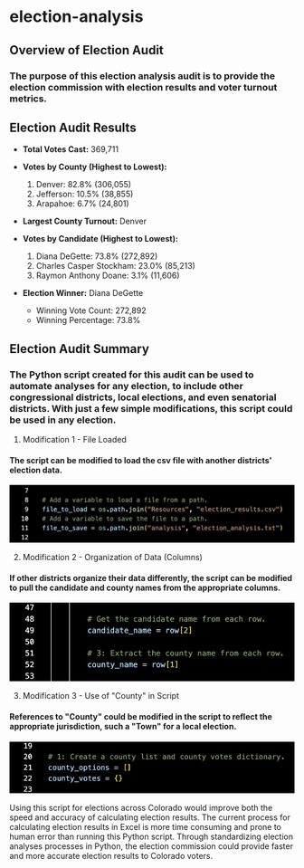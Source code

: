 # election-analysis

## Overview of Election Audit

### The purpose of this election analysis audit is to provide the election commission with election results and voter turnout metrics.  

## Election Audit Results

* **Total Votes Cast:** 369,711

* **Votes by County (Highest to Lowest):**
  1. Denver: 82.8% (306,055)
  2. Jefferson: 10.5% (38,855)
  3. Arapahoe: 6.7% (24,801)

* **Largest County Turnout:** Denver

* **Votes by Candidate (Highest to Lowest):** 
  1. Diana DeGette: 73.8% (272,892)
  2. Charles Casper Stockham: 23.0% (85,213)
  3. Raymon Anthony Doane: 3.1% (11,606)

* **Election Winner:** Diana DeGette
  * Winning Vote Count: 272,892
  * Winning Percentage: 73.8%


## Election Audit Summary

### The Python script created for this audit can be used to automate analyses for any election, to include other congressional districts, local elections, and even senatorial districts.  With just a few simple modifications, this script could be used in any election.

1) Modification 1 - File Loaded

#### The script can be modified to load the csv file with another districts' election data.

   ![Load_File](Resources/Load_File.png)
    
2) Modification 2 - Organization of Data (Columns)  

#### If other districts organize their data differently, the script can be modified to pull the candidate and county names from the appropriate columns.

   ![Row](Resources/Row.png)

3) Modification 3 - Use of "County" in Script

#### References to "County" could be modified in the script to reflect the appropriate jurisdiction, such a "Town" for a local election.

   ![County_Occurrences](Resources/County_Occurrences.png)

Using this script for elections across Colorado would improve both the speed and accuracy of calculating election results.  The current process for calculating election results in Excel is more time consuming and prone to human error than running this Python script.  Through standardizing election analyses processes in Python, the election commission could provide faster and more accurate election results to Colorado voters.
